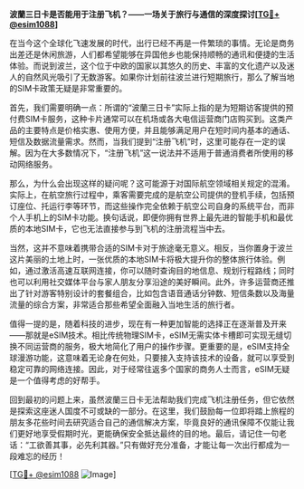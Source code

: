 **波蘭三日卡是否能用于注册飞机？——一场关于旅行与通信的深度探讨[[TG💪+ @esim1088](https://t.me/s/esim1088)]**

在当今这个全球化飞速发展的时代，出行已经不再是一件繁琐的事情。无论是商务出差还是休闲旅游，人们都希望能够在异国他乡也能保持顺畅的通讯和便捷的生活体验。而说到波兰，这个位于中欧的国家以其悠久的历史、丰富的文化遗产以及迷人的自然风光吸引了无数游客。如果你计划前往波兰进行短期旅行，那么了解当地的SIM卡政策无疑是非常重要的。

首先，我们需要明确一点：所谓的“波蘭三日卡”实际上指的是为短期访客提供的预付费SIM卡服务，这种卡片通常可以在机场或各大电信运营商门店购买到。这类产品的主要特点是价格实惠、使用方便，并且能够满足用户在短时间内基本的通话、短信及数据流量需求。然而，当我们提到“注册飞机”时，这里可能存在一定的误解。因为在大多数情况下，“注册飞机”这一说法并不适用于普通消费者所使用的移动网络服务。

那么，为什么会出现这样的疑问呢？这可能源于对国际航空领域相关规定的混淆。实际上，在航空旅行过程中，乘客需要完成的是航空公司提供的登机手续，包括预订座位、托运行李等环节，而这些操作完全依赖于航空公司自身的系统平台，而非个人手机上的SIM卡功能。换句话说，即便你拥有世界上最先进的智能手机和最优质的本地SIM卡，它也无法直接参与到飞机的注册流程当中去。

当然，这并不意味着携带合适的SIM卡对于旅途毫无意义。相反，当你置身于波兰这片美丽的土地上时，一张优质的本地SIM卡将极大提升你的整体旅行体验。例如，通过激活高速互联网连接，你可以随时查询目的地信息、规划行程路线；同时也可以利用社交媒体平台与家人朋友分享沿途的美好瞬间。此外，许多运营商还推出了针对游客特别设计的套餐组合，比如包含语音通话分钟数、短信条数以及海量流量的综合方案，非常适合那些希望全面融入当地生活的旅行者。

值得一提的是，随着科技的进步，现在有一种更加智能的选择正在逐渐普及开来——那就是eSIM技术。相比传统物理SIM卡，eSIM无需实体卡槽即可实现无缝切换不同运营商的服务，极大地简化了用户的操作步骤。更重要的是，eSIM支持全球漫游功能，这意味着无论身在何处，只要接入支持该技术的设备，就可以享受到稳定可靠的网络连接。因此，对于经常往返多个国家的商务人士而言，eSIM无疑是一个值得考虑的好帮手。

回到最初的问题上来，虽然波蘭三日卡无法帮助我们完成飞机注册任务，但它依然是探索这座迷人国度不可或缺的一部分。在这里，我们鼓励每一位即将踏上旅程的朋友多花些时间去研究适合自己的通信解决方案，毕竟良好的通讯保障不仅能让我们更好地享受假期时光，更能确保安全抵达最终的目的地。最后，请记住一句老话：“工欲善其事，必先利其器。”只有做好充分准备，才能让每一次出行都成为一段难忘的经历！

[[TG💪+ @esim1088](https://t.me/s/esim1088) ![Image](https://i.postimg.cc/4NQfJmqS/Snipaste-2025-05-13-00-14-12.png)]